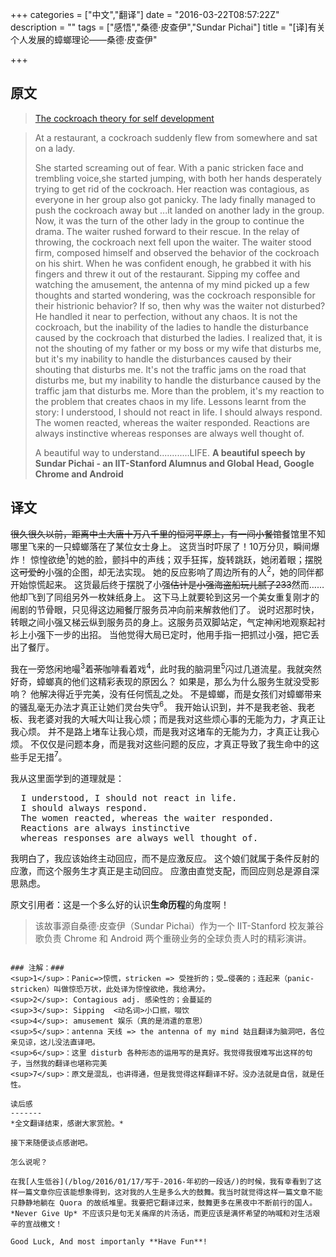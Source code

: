 +++
categories = ["中文","翻译"]
date = "2016-03-22T08:57:22Z"
description = ""
tags = ["感悟","桑德·皮查伊","Sundar Pichai"]
title = "[译]有关个人发展的蟑螂理论——桑德·皮查伊"

+++

原文
----
> [The cockroach theory for self development](https://www.quora.com/What-should-Indians-learn-from-Sundar-Pichai/answer/Shreyas-Vasant-Joshi?srid=3Eg3&share=9352f832)


> At a restaurant, a cockroach suddenly flew from somewhere and sat on a lady.
>
> She started screaming out of fear.
  With a panic stricken face and trembling voice,she started jumping, with both her hands desperately trying to get rid of the cockroach.
  Her reaction was contagious, as everyone in her group also got panicky.
  The lady finally managed to push the cockroach away but ...it landed on another lady in the group.
  Now, it was the turn of the other lady in the group to continue the drama.
  The waiter rushed forward to their rescue.
  In the relay of throwing, the cockroach next fell upon the waiter.
  The waiter stood firm, composed himself and observed the behavior of the cockroach on his shirt.
  When he was confident enough, he grabbed it with his fingers and threw it out of the restaurant.
  Sipping my coffee and watching the amusement, the antenna of my mind picked up a few thoughts and started wondering, was the cockroach 
  responsible for their histrionic behavior?
  If so, then why was the waiter not disturbed?
  He handled it near to perfection, without any chaos.
  It is not the cockroach, but the inability of the ladies to handle the disturbance caused by the cockroach that disturbed the ladies.
  I realized that, it is not the shouting of my father or my boss or my wife that disturbs me, but it's my inability to handle the disturbances caused by their shouting that disturbs me.
  It's not the traffic jams on the road that disturbs me, but my inability to handle the disturbance caused by the traffic jam that disturbs me.
  More than the problem, it's my reaction to the problem that creates chaos in my life.
  Lessons learnt from the story:
  I understood, I should not react in life.
  I should always respond.
  The women reacted, whereas the waiter responded.
> Reactions are always instinctive whereas responses are always well thought of.
> 
> A beautiful way to understand............LIFE.
> **A beautiful speech by Sundar Pichai - an IIT-Stanford Alumnus and Global Head, Google Chrome and Android**

译文
-----
~~很久很久以前，距离中土大唐十万八千里的恒河平原上，有一间小餐馆~~餐馆里不知哪里飞来的一只蟑螂落在了某位女士身上。
这货当时吓尿了！10万分贝，瞬间爆炸！
惊惶欲绝<sup>1</sup>的她的脸，颤抖中的声线；双手狂挥，旋转跳跃，她闭着眼；摆脱这~~可爱的~~小强的企图，却无法实现。
她的反应影响了周边所有的人<sup>2</sup>，她的同伴都开始惊慌起来。
这货最后终于摆脱了小强~~估计是小强海盗船玩儿腻了233~~然而……他却飞到了同组另外一枚妹纸身上。
这下马上就要轮到这另一个美女重复刚才的闹剧的节骨眼，只见得这边厢餐厅服务员冲向前来解救他们了。
说时迟那时快，转眼之间小强又梯云纵到服务员的身上。这服务员双脚站定，气定神闲地观察起衬衫上小强下一步的出招。
当他觉得大局已定时，他用手指一把抓过小强，把它丢出了餐厅。

我在一旁悠闲地嘬<sup>3</sup>着~~茶~~咖啡看着戏<sup>4</sup>，此时我的脑洞里<sup>5</sup>闪过几道流星。我就突然好奇，蟑螂真的他们这精彩表现的原因么？
如果是，那么为什么服务生就没受影响？
他解决得近乎完美，没有任何慌乱之处。
不是蟑螂，而是女孩们对蟑螂带来的骚乱毫无办法才真正让她们灵台失守<sup>6</sup>。
我开始认识到，并不是我老爸、我老板、我老婆对我的大喊大叫让我心烦；而是我对这些烦心事的无能为力，才真正让我心烦。
并不是路上堵车让我心烦，而是我对这堵车的无能为力，才真正让我心烦。
不仅仅是问题本身，而是我对这些问题的反应，才真正导致了我生命中的这些手足无措<sup>7</sup>。

我从这里面学到的道理就是：
<pre>
  I understood, I should not react in life.
  I should always respond.
  The women reacted, whereas the waiter responded.
  Reactions are always instinctive 
  whereas responses are always well thought of.
</pre>
我明白了，我应该始终主动回应，而不是应激反应。
这个娘们就属于条件反射的应激，而这个服务生才真正是主动回应。
应激由直觉支配，而回应则总是源自深思熟虑。

原文引用者：这是一个多么好的认识**生命历程**的角度啊！
> 该故事源自桑德·皮查伊（Sundar Pichai）作为一个 IIT-Stanford 校友兼谷歌负责 Chrome 和 Android 两个重磅业务的全球负责人时的精彩演讲。
~~~

### 注解：###
<sup>1</sup>：Panic=>惊慌，stricken => 受挫折的；受…侵袭的；连起来（panic-stricken）叫做惊恐万状，此处译为惊惶欲绝，我给满分。
<sup>2</sup>: Contagious adj. 感染性的；会蔓延的
<sup>3</sup>: Sipping  <动名词>小口抿，啜饮
<sup>4</sup>: amusement 娱乐（真的是消遣的意思）
<sup>5</sup>：antenna 天线 => the antenna of my mind 姑且翻译为脑洞吧，各位亲见谅，这儿没法直译吧。
<sup>6</sup>：这里 disturb 各种形态的运用写的是真好。我觉得我很难写出这样的句子，当然我的翻译也堪称完美
<sup>7</sup>：原文是混乱，也讲得通，但是我觉得这样翻译不好。没办法就是自信，就是任性。

读后感
-------
*全文翻译结束，感谢大家赏脸。*

接下来随便谈点感谢吧。

怎么说呢？

在我[人生低谷](/blog/2016/01/17/写于-2016-年初的一段话/)的时候，我有幸看到了这样一篇文章你应该能想象得到，这对我的人生是多么大的鼓舞。我当时就觉得这样一篇文章不能只静静地躺在 Quora 的故纸堆里。我要把它翻译过来，鼓舞更多在黑夜中不断前行的国人。
*Never Give Up* 不应该只是句无关痛痒的片汤话，而更应该是满怀希望的呐喊和对生活艰辛的宣战檄文！

Good Luck, And most importanly **Have Fun**!